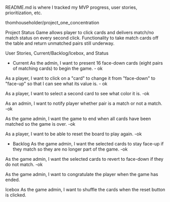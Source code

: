 README.md is where I tracked my MVP progress, user stories, prioritization, etc.

thomhouseholder/project_one_concentration

Project Status
Game allows player to click cards and delivers match/no match status on every second click.  Functionality to take match cards off the table and return unmatched pairs still underway.

User Stories, Current/Backlog/Icebox, and Status

- Current
As the admin, I want to present 16 face-down cards (eight pairs of matching cards)
to begin the game. - ok

As a player, I want to click on a "card" to change it from "face-down" to "face-up"
so that I can see what its value is. - ok

As a player, I want to select a second card to see what color it is. -ok

As an admin, I want to notify player whether pair is a match or not a match. -ok

As the game admin, I want the game to end when all cards have been matched so the game is over. -ok

As a player, I want to be able to reset the board to play again. -ok

- Backlog
As the game admin, I want the selected cards to stay face-up if they match so they
are no longer part of the game. -ok

As the game admin, I want the selected cards to revert to face-down if they do not match. -ok

As the game admin, I want to congratulate the player when the game has ended.

Icebox
As the game admin, I want to shuffle the cards when the reset button is clicked.
